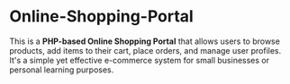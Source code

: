 # Online-Shopping-Portal
This is a **PHP-based Online Shopping Portal** that allows users to browse products, add items to their cart, place orders, and manage user profiles. It's a simple yet effective e-commerce system for small businesses or personal learning purposes.
